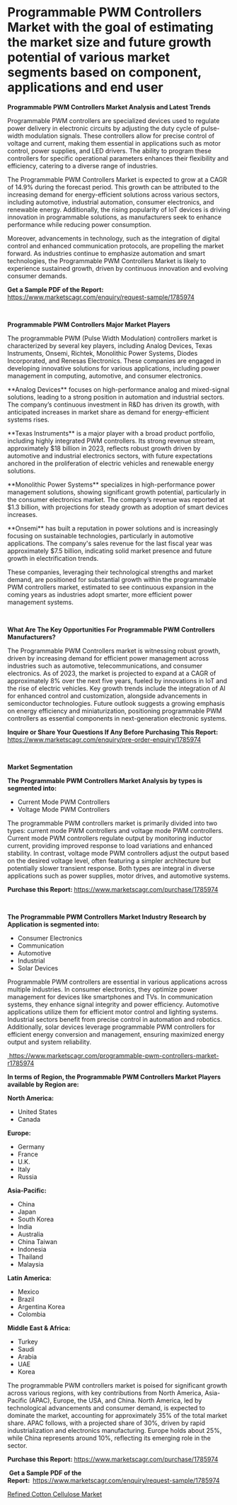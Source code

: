<p><h1>Programmable PWM Controllers Market with the goal of estimating the market size and future growth potential of various market segments based on component, applications and end user</h1></p><p><strong>Programmable PWM Controllers Market Analysis and Latest Trends</strong></p>
<p><p>Programmable PWM controllers are specialized devices used to regulate power delivery in electronic circuits by adjusting the duty cycle of pulse-width modulation signals. These controllers allow for precise control of voltage and current, making them essential in applications such as motor control, power supplies, and LED drivers. The ability to program these controllers for specific operational parameters enhances their flexibility and efficiency, catering to a diverse range of industries.</p><p>The Programmable PWM Controllers Market is expected to grow at a CAGR of 14.9% during the forecast period. This growth can be attributed to the increasing demand for energy-efficient solutions across various sectors, including automotive, industrial automation, consumer electronics, and renewable energy. Additionally, the rising popularity of IoT devices is driving innovation in programmable solutions, as manufacturers seek to enhance performance while reducing power consumption. </p><p>Moreover, advancements in technology, such as the integration of digital control and enhanced communication protocols, are propelling the market forward. As industries continue to emphasize automation and smart technologies, the Programmable PWM Controllers Market is likely to experience sustained growth, driven by continuous innovation and evolving consumer demands.</p></p>
<p><strong>Get a Sample PDF of the Report:&nbsp;</strong> <a href="https://www.marketscagr.com/enquiry/request-sample/1785974?utm_campaign=2998&utm_medium=2&utm_source=Github&utm_content=ia&utm_term=25032025&utm_id=programmable-pwm-controllers">https://www.marketscagr.com/enquiry/request-sample/1785974</a></p>
<p>&nbsp;</p>
<p><strong>Programmable PWM Controllers Major Market Players</strong></p>
<p><p>The programmable PWM (Pulse Width Modulation) controllers market is characterized by several key players, including Analog Devices, Texas Instruments, Onsemi, Richtek, Monolithic Power Systems, Diodes Incorporated, and Renesas Electronics. These companies are engaged in developing innovative solutions for various applications, including power management in computing, automotive, and consumer electronics.</p><p>**Analog Devices** focuses on high-performance analog and mixed-signal solutions, leading to a strong position in automation and industrial sectors. The company’s continuous investment in R&D has driven its growth, with anticipated increases in market share as demand for energy-efficient systems rises. </p><p>**Texas Instruments** is a major player with a broad product portfolio, including highly integrated PWM controllers. Its strong revenue stream, approximately $18 billion in 2023, reflects robust growth driven by automotive and industrial electronics sectors, with future expectations anchored in the proliferation of electric vehicles and renewable energy solutions.</p><p>**Monolithic Power Systems** specializes in high-performance power management solutions, showing significant growth potential, particularly in the consumer electronics market. The company’s revenue was reported at $1.3 billion, with projections for steady growth as adoption of smart devices increases.</p><p>**Onsemi** has built a reputation in power solutions and is increasingly focusing on sustainable technologies, particularly in automotive applications. The company's sales revenue for the last fiscal year was approximately $7.5 billion, indicating solid market presence and future growth in electrification trends.</p><p>These companies, leveraging their technological strengths and market demand, are positioned for substantial growth within the programmable PWM controllers market, estimated to see continuous expansion in the coming years as industries adopt smarter, more efficient power management systems.</p></p>
<p>&nbsp;</p>
<p><strong>What Are The Key Opportunities For Programmable PWM Controllers Manufacturers?</strong></p>
<p><p>The Programmable PWM Controllers market is witnessing robust growth, driven by increasing demand for efficient power management across industries such as automotive, telecommunications, and consumer electronics. As of 2023, the market is projected to expand at a CAGR of approximately 8% over the next five years, fueled by innovations in IoT and the rise of electric vehicles. Key growth trends include the integration of AI for enhanced control and customization, alongside advancements in semiconductor technologies. Future outlook suggests a growing emphasis on energy efficiency and miniaturization, positioning programmable PWM controllers as essential components in next-generation electronic systems.</p></p>
<p><strong>Inquire or Share Your Questions If Any Before Purchasing This Report:</strong> <a href="https://www.marketscagr.com/enquiry/pre-order-enquiry/1785974?utm_campaign=2998&utm_medium=2&utm_source=Github&utm_content=ia&utm_term=25032025&utm_id=programmable-pwm-controllers">https://www.marketscagr.com/enquiry/pre-order-enquiry/1785974</a></p>
<p>&nbsp;</p>
<p><strong>Market Segmentation</strong></p>
<p><strong>The Programmable PWM Controllers Market Analysis by types is segmented into:</strong></p>
<p><ul><li>Current Mode PWM Controllers</li><li>Voltage Mode PWM Controllers</li></ul></p>
<p><p>The programmable PWM controllers market is primarily divided into two types: current mode PWM controllers and voltage mode PWM controllers. Current mode PWM controllers regulate output by monitoring inductor current, providing improved response to load variations and enhanced stability. In contrast, voltage mode PWM controllers adjust the output based on the desired voltage level, often featuring a simpler architecture but potentially slower transient response. Both types are integral in diverse applications such as power supplies, motor drives, and automotive systems.</p></p>
<p><strong>Purchase this Report:&nbsp;</strong><a href="https://www.marketscagr.com/purchase/1785974?utm_campaign=2998&utm_medium=2&utm_source=Github&utm_content=ia&utm_term=25032025&utm_id=programmable-pwm-controllers">https://www.marketscagr.com/purchase/1785974</a></p>
<p>&nbsp;</p>
<p><strong>The Programmable PWM Controllers Market Industry Research by Application is segmented into:</strong></p>
<p><ul><li>Consumer Electronics</li><li>Communication</li><li>Automotive</li><li>Industrial</li><li>Solar Devices</li></ul></p>
<p><p>Programmable PWM controllers are essential in various applications across multiple industries. In consumer electronics, they optimize power management for devices like smartphones and TVs. In communication systems, they enhance signal integrity and power efficiency. Automotive applications utilize them for efficient motor control and lighting systems. Industrial sectors benefit from precise control in automation and robotics. Additionally, solar devices leverage programmable PWM controllers for efficient energy conversion and management, ensuring maximized energy output and system reliability.</p></p>
<p><a href="https://www.marketscagr.com/programmable-pwm-controllers-market-r1785974?utm_campaign=2998&utm_medium=2&utm_source=Github&utm_content=ia&utm_term=25032025&utm_id=programmable-pwm-controllers">&nbsp;https://www.marketscagr.com/programmable-pwm-controllers-market-r1785974</a></p>
<p><strong>In terms of Region, the Programmable PWM Controllers Market Players available by Region are:</strong></p>
<p>
    <p> <strong> North America: </strong>
        <ul>
            <li>United States</li>
            <li>Canada</li>
        </ul>
        </p> 
    <p> <strong> Europe: </strong>
        <ul>
            <li>Germany</li>
            <li>France</li>
            <li>U.K.</li>
            <li>Italy</li>
            <li>Russia</li>
        </ul>
        </p> 
    <p> <strong> Asia-Pacific: </strong>
        <ul>
            <li>China</li>
            <li>Japan</li>
            <li>South Korea</li>
            <li>India</li>
            <li>Australia</li>
            <li>China Taiwan</li>
            <li>Indonesia</li>
            <li>Thailand</li>
            <li>Malaysia</li>
        </ul>
        </p> 
    <p> <strong> Latin America: </strong>
        <ul>
            <li>Mexico</li>
            <li>Brazil</li>
            <li>Argentina Korea</li>
            <li>Colombia</li>
        </ul>
        </p> 
    <p> <strong> Middle East & Africa: </strong>
        <ul>
            <li>Turkey</li>
            <li>Saudi</li>
            <li>Arabia</li>
            <li>UAE</li>
            <li>Korea</li>
        </ul>
    </p>
    </p>
<p><p>The programmable PWM controllers market is poised for significant growth across various regions, with key contributions from North America, Asia-Pacific (APAC), Europe, the USA, and China. North America, led by technological advancements and consumer demand, is expected to dominate the market, accounting for approximately 35% of the total market share. APAC follows, with a projected share of 30%, driven by rapid industrialization and electronics manufacturing. Europe holds about 25%, while China represents around 10%, reflecting its emerging role in the sector.</p></p>
<p><strong>Purchase this Report: </strong><a href="https://www.marketscagr.com/purchase/1785974?utm_campaign=2998&utm_medium=2&utm_source=Github&utm_content=ia&utm_term=25032025&utm_id=programmable-pwm-controllers">https://www.marketscagr.com/purchase/1785974</a></p>
<p>&nbsp;<strong>Get a Sample PDF of the Report:&nbsp;&nbsp;</strong><a href="https://www.marketscagr.com/enquiry/request-sample/1785974?utm_campaign=2998&utm_medium=2&utm_source=Github&utm_content=ia&utm_term=25032025&utm_id=programmable-pwm-controllers">https://www.marketscagr.com/enquiry/request-sample/1785974</a></p>
<p><strong></strong></p>
<p><p><a href="https://github.com/kaqiewan/Market-Research-Report-List-1/blob/main/refined-cotton-cellulose-market.md?utm_campaign=2998&utm_medium=2&utm_source=Github&utm_content=ia&utm_term=25032025&utm_id=programmable-pwm-controllers">Refined Cotton Cellulose Market</a></p></p>